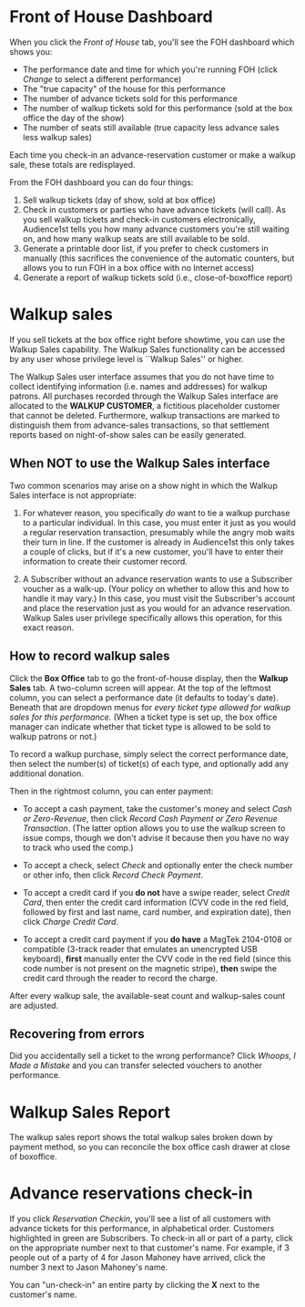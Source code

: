 # Front of House Dashboard

When you click the _Front of House_ tab, you'll see the FOH dashboard which shows you:

* The performance date and time for which you're running FOH (click _Change_ to select a different performance)
* The "true capacity" of the house for this performance
* The number of advance tickets sold for this performance
* The number of walkup tickets sold for this performance (sold at the box office the day of the show)
* The number of seats still available (true capacity less advance sales less walkup sales)

Each time you check-in an advance-reservation customer or make a walkup sale, these totals are redisplayed.

From the FOH dashboard you can do four things:

1. Sell walkup tickets (day of show, sold at box office)
2. Check in customers or parties who have advance tickets (will call).  As you sell walkup tickets and check-in customers electronically, Audience1st tells you how many advance customers you're still waiting on, and how many walkup seats are still available to be sold.
3. Generate a printable door list, if you prefer to check customers in manually (this sacrifices the convenience of the automatic counters, but allows you to run FOH in a box office with no Internet access)
4. Generate a report of walkup tickets sold (i.e., close-of-boxoffice report)

# Walkup sales

If you sell tickets at the box office right before showtime, you can use the Walkup Sales capability.
The Walkup Sales functionality can be accessed by any user whose privilege level is ``Walkup Sales'' or higher.

The Walkup Sales user interface assumes that you do not have time to collect identifying information (i.e. names and addresses) for walkup patrons.  All purchases recorded through the Walkup Sales interface are allocated to the **WALKUP CUSTOMER**, a fictitious placeholder customer that cannot be deleted.  Furthermore, walkup transactions are marked to distinguish them from advance-sales transactions, so that settlement reports based on night-of-show sales can be easily generated.

## When NOT to use the Walkup Sales interface

Two common scenarios may arise on a show night in which the Walkup Sales interface is not appropriate:

1. For whatever reason, you specifically _do_ want to tie a walkup purchase to a particular individual.  In this case, you must enter it just as you would a regular reservation transaction, presumably while the angry mob waits their turn in line.  If the customer is already in Audience1st this only takes a couple of clicks, but if it's a new customer, you'll have to enter their information to create their customer record.

2. A Subscriber without an advance reservation wants to use a Subscriber voucher as a walk-up.  (Your policy on whether to allow this and how to handle it may vary.)  In this case, you must visit the Subscriber's account and place the reservation just as you would for an advance reservation.  Walkup Sales user privilege specifically allows this operation, for this exact reason. 

## How to record walkup sales

Click the **Box Office** tab to go the front-of-house display, then the **Walkup Sales** tab.  A two-column screen will appear. At the top of the leftmost column, you can select a performance date (it defaults to today's date).  Beneath that are dropdown menus for _every ticket type allowed for walkup sales for this performance._  (When a ticket type is set up, the box office manager can indicate whether that ticket type is allowed to be sold to walkup patrons or not.) 

To record a walkup purchase, simply select the correct performance date, then select the number(s) of ticket(s) of each type, and optionally add any additional donation.

Then in the rightmost column, you can enter payment:

* To accept a cash payment, take the customer's money and select _Cash or Zero-Revenue_, then click _Record Cash Payment or Zero Revenue Transaction_.  (The latter option allows you to use the walkup screen to issue comps, though we don't advise it because then you have no way to track who used the comp.)

* To accept a check, select _Check_ and optionally enter the check number or other info, then click _Record Check Payment_.

* To accept a credit card if you **do not** have a swipe reader, select _Credit Card_, then enter the credit card information (CVV code in the red field, followed by first and last name, card number, and expiration date), then click _Charge Credit Card_.

* To accept a credit card payment if you **do have** a MagTek 2104-0108 or compatible (3-track reader that emulates an unencrypted USB keyboard), **first** manually enter the CVV code in the red field (since this code number is not present on the magnetic stripe), **then** swipe the credit card through the reader to record the charge.

After every walkup sale, the available-seat count and walkup-sales count are adjusted.

## Recovering from errors

Did you accidentally sell a ticket to the wrong performance?  Click _Whoops, I Made a Mistake_ and you can transfer selected vouchers to another performance.

# Walkup Sales Report 

The walkup sales report shows the total walkup sales broken down by payment method, so you can reconcile the box office cash drawer at close of boxoffice.

# Advance reservations check-in

If you click _Reservation Checkin_, you'll see a list of all customers with advance tickets for this performance, in alphabetical order.  Customers highlighted in green are Subscribers.  To check-in all or part of a party, click on the appropriate number next to that customer's name.  For example, if 3 people out of a party of 4 for Jason Mahoney have arrived, click the number 3 next to Jason Mahoney's name.  

You can "un-check-in" an entire party by clicking the **X** next to the customer's name.
